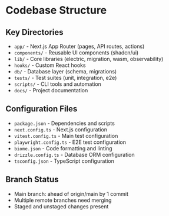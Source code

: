 # Codebase Structure

## Key Directories
- `app/` - Next.js App Router (pages, API routes, actions)
- `components/` - Reusable UI components (shadcn/ui)
- `lib/` - Core libraries (electric, migration, wasm, observability)
- `hooks/` - Custom React hooks
- `db/` - Database layer (schema, migrations)
- `tests/` - Test suites (unit, integration, e2e)
- `scripts/` - CLI tools and automation
- `docs/` - Project documentation

## Configuration Files
- `package.json` - Dependencies and scripts
- `next.config.ts` - Next.js configuration
- `vitest.config.ts` - Main test configuration
- `playwright.config.ts` - E2E test configuration
- `biome.json` - Code formatting and linting
- `drizzle.config.ts` - Database ORM configuration
- `tsconfig.json` - TypeScript configuration

## Branch Status
- Main branch: ahead of origin/main by 1 commit
- Multiple remote branches need merging
- Staged and unstaged changes present